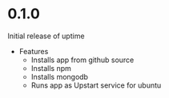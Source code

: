 # 0.1.0

Initial release of uptime

* Features
  * Installs app from github source
  * Installs npm
  * Installs mongodb
  * Runs app as Upstart service for ubuntu
